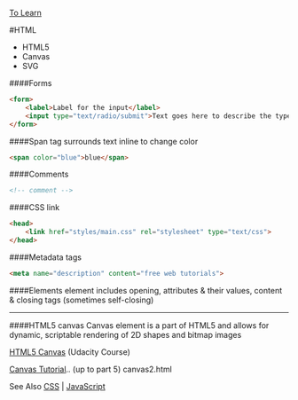[To Learn](../toLearn.md)

#HTML
- HTML5
- Canvas
- SVG


####Forms
```html
<form>
    <label>Label for the input</label>
    <input type="text/radio/submit">Text goes here to describe the type of input asked for..
</form>
```

####Span
<span> tag surrounds text inline to change color
```html
<span color="blue">blue</span>
```

####Comments
```html
<!-- comment -->
```

####CSS link
```html
<head>
    <link href="styles/main.css" rel="stylesheet" type="text/css">
</head>
```

####Metadata tags
```html
<meta name="description" content="free web tutorials">
```

####Elements
element includes opening, attributes & their values, content & closing tags (sometimes self-closing)

---

####HTML5 canvas
Canvas element is a part of HTML5 and allows for dynamic, scriptable rendering of 2D shapes and bitmap images

[HTML5 Canvas](https://www.udacity.com/course/html5-canvas--ud292) (Udacity Course)

[Canvas Tutorial](https://www.youtube.com/watch?v=FaOYjLl9dZg&list=PLftmDuo1-PWLCoCQmXM_e57bYRHjVg0pp&index=5).. (up to part 5) canvas2.html



See Also [CSS](../CSS/CSS.md) | [JavaScript](../javascript/notes.md)
